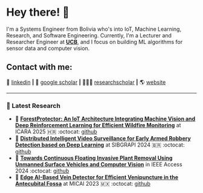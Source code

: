 # Hey there! 👋 
 
I'm a Systems Engineer from Bolivia who's into IoT, Machine Learning, Research, and Software Engineering. 
Currently, I'm a Lecturer and Researcher Engineer at **[UCB](https://www.ucb.edu.bo/)**, and I focus on building ML algorithms for sensor data and computer vision.

## Contact with me: 

👔 [linkedin][linkedin] **|** 
📰 [google scholar][google scholar] **|** 
👨🏻‍🔬 [researchscholar][researchscholar] **|** 
🌎 [website][website]

---


### 📑 Latest Research
- 📜 [**ForestProtector: An IoT Architecture Integrating Machine Vision and Deep Reinforcement Learning for Efficient Wildfire Monitoring**][ForestProtector] at ICARA 2025 🇭🇷 :octocat: [github][ForestProtector github]
- 📜 [**Distributed Intelligent Video Surveillance for Early Armed Robbery Detection based on Deep Learning**][TheftDetection] at SIBGRAPI 2024 🇧🇷 :octocat: [github][TheftDetection github]
- 📜 [**Towards Continuous Floating Invasive Plant Removal Using Unmanned Surface Vehicles and Computer Vision**][RecyclingRush] in IEEE Access 2024 :octocat: [github][RecyclingRush github]
- 📜 [**Edge AI-Based Vein Detector for Efficient Venipuncture in the Antecubital Fossa**][CUBITAL] at MICAI 2023 🇲🇽 :octocat: [github][CUBITAL github]


[google scholar]: https://scholar.google.com/citations?user=yI73dIcAAAAJ&hl=en
[linkedin]: https://www.linkedin.com/in/edwinsalcedo/
[researchscholar]: https://www.researchgate.net/profile/Edwin-Salcedo
[website]: https://edwinsalcedo.com/
[CUBITAL]: https://doi.org/10.1007/978-3-031-47640-2_24 
[CUBITAL github]: https://github.com/EdwinTSalcedo/CUBITAL
[RecyclingRush]: https://doi.org/10.1109/ACCESS.2024.3351764 
[RecyclingRush github]: https://github.com/EdwinTSalcedo/RecyclingRush 
[TheftDetection]: https://doi.org/10.1109/SIBGRAPI62404.2024.10716299
[TheftDetection github]: https://github.com/Coding-Rod/crime_detection
[ForestProtector]: https://arxiv.org/abs/2501.09926
[ForestProtector github]: https://github.com/EdwinTSalcedo/ForestProtector 

